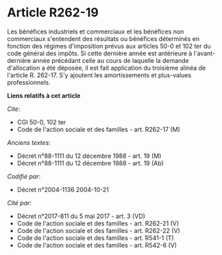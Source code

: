 # Article R262-19

Les bénéfices industriels et commerciaux et les bénéfices non commerciaux s'entendent des résultats ou bénéfices déterminés
en fonction des régimes d'imposition prévus aux articles 50-0 et 102 ter du code général des impôts. Si cette dernière année
est antérieure à l'avant-dernière année précédant celle au cours de laquelle la demande d'allocation a été déposée, il est
fait application du troisième alinéa de l'article R. 262-17. S'y ajoutent les amortissements et plus-values professionnels.

**Liens relatifs à cet article**

_Cite_:

  - CGI 50-0, 102 ter
  - Code de l'action sociale et des familles - art. R262-17 (M)

_Anciens textes_:

  - Décret n°88-1111 du 12 décembre 1988 - art. 19 (M)
  - Décret n°88-1111 du 12 décembre 1988 - art. 19 (Ab)

_Codifié par_:

  - Décret n°2004-1136 2004-10-21

_Cité par_:

  - Décret n°2017-811 du 5 mai 2017 - art. 3 (VD)
  - Code de l'action sociale et des familles - art. R262-21 (V)
  - Code de l'action sociale et des familles - art. R262-22 (V)
  - Code de l'action sociale et des familles - art. R541-1 (T)
  - Code de l'action sociale et des familles - art. R542-6 (V)
